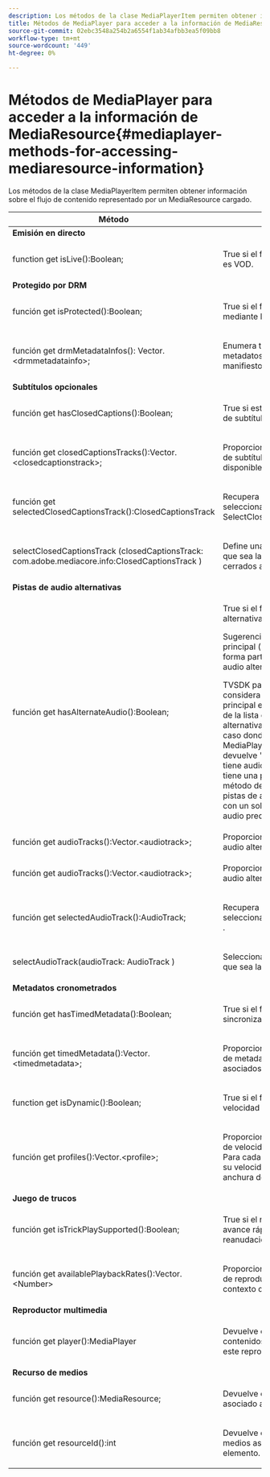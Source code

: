 ```yaml
---
description: Los métodos de la clase MediaPlayerItem permiten obtener información sobre el flujo de contenido representado por un MediaResource cargado.
title: Métodos de MediaPlayer para acceder a la información de MediaResource
source-git-commit: 02ebc3548a254b2a6554f1ab34afbb3ea5f09bb8
workflow-type: tm+mt
source-wordcount: '449'
ht-degree: 0%

---
```


# Métodos de MediaPlayer para acceder a la información de MediaResource{#mediaplayer-methods-for-accessing-mediaresource-information}

Los métodos de la clase MediaPlayerItem permiten obtener información sobre el flujo de contenido representado por un MediaResource cargado.

<table frame="all" colsep="1" rowsep="1" id="table_77B55D506FE24326A03D97AA087231FF"> 
 <thead> 
  <tr rowsep="1"> 
   <th colname="2" class="entry"> Método </th> 
   <th colname="3" class="entry"> Descripción </th> 
  </tr> 
 </thead>
 <tbody> 
  <tr rowsep="1"> 
   <td colname="1"> <b>Emisión en directo </b> </td> 
   <td colname="2"> </td>
  </tr> 
  <tr rowsep="1"> 
   <td colname="2"> <span class="codeph"> function get isLive():Boolean; </span> </td> 
   <td colname="3"> <p>True si el flujo está activo; False si es VOD. </p> </td> 
  </tr> 
  <tr rowsep="1"> 
   <td colname="1"> <b>Protegido por DRM</b> </td> 
   <td colname="2"> </td>
  </tr> 
  <tr rowsep="1"> 
   <td colname="2"> <span class="codeph"> función get isProtected():Boolean; </span> </td> 
   <td colname="3"> <p>True si el flujo está protegido mediante DRM. </p> </td> 
  </tr> 
  <tr rowsep="1"> 
   <td colname="2"> <span class="codeph"> función get drmMetadataInfos(): Vector.&lt;drmmetadatainfo&gt;; </span> </td> 
   <td colname="3"> <p>Enumera todos los objetos de metadatos DRM detectados en el manifiesto. </p> </td> 
  </tr> 
  <tr rowsep="1"> 
   <td colname="1"> <b>Subtítulos opcionales</b> </td> 
   <td colname="2"> </td>
  </tr> 
  <tr rowsep="1"> 
   <td colname="2"> <span class="codeph"> función get hasClosedCaptions():Boolean; </span> </td> 
   <td colname="3"> <p>True si están disponibles las pistas de subtítulos. </p> </td> 
  </tr> 
  <tr rowsep="1"> 
   <td colname="2"> <span class="codeph"> función get closedCaptionsTracks():Vector.&lt;closedcaptionstrack&gt;; </span> </td> 
   <td colname="3"> <p>Proporciona una lista de las pistas de subtítulos opcionales disponibles. </p> </td> 
  </tr> 
  <tr rowsep="1"> 
   <td colname="2"> <span class="codeph"> función get selectedClosedCaptionsTrack():ClosedCaptionsTrack </span> </td> 
   <td colname="3"> <p>Recupera la pista de subtítulos seleccionados actualmente con <span class="codeph"> SelectClosedCaptionsTrack </span>. </p> </td> 
  </tr> 
  <tr rowsep="1"> 
   <td colname="2"> <span class="codeph"> selectClosedCaptionsTrack (closedCaptionsTrack: com.adobe.mediacore.info:ClosedCaptionsTrack ) </span> </td> 
   <td colname="3"> <p>Define una pista de subtítulos para que sea la pista de subtítulos cerrados actual. </p> </td> 
  </tr> 
  <tr rowsep="1"> 
   <td colname="1"> <b>Pistas de audio alternativas </b> </td> 
   <td colname="2"> </td>
  </tr> 
  <tr rowsep="1"> 
   <td colname="2"> <span class="codeph"> función get hasAlternateAudio():Boolean; </span> </td> 
   <td colname="3"> <p>True si el flujo tiene pistas de audio alternativas. </p> <p>Sugerencia: La pista de audio principal (predeterminada) también forma parte de la lista de pistas de audio alternativas. </p> <p>TVSDK para HLS de escritorio considera que la pista de audio principal es uno de los elementos de la lista de pistas de audio alternativas. Debido a esto, el único caso donde <span class="codeph"> MediaPlayerItem.hasAlternateAudio </span> devuelve "false" cuando el flujo no tiene audio. Si el contenido solo tiene una pista de audio, este método devuelve true y <span class="codeph"> obtener pistas de audio </span> devuelve una lista con un solo elemento (la pista de audio predeterminada). </p> </td> 
  </tr> 
  <tr rowsep="1"> 
   <td colname="2"> <span class="codeph"> función get audioTracks():Vector.&lt;audiotrack&gt;; </span> </td> 
   <td colname="3"> Proporciona una lista de pistas de audio alternativas disponibles. </td> 
  </tr> 
  <tr rowsep="1"> 
   <td colname="2"> <span class="codeph"> función get audioTracks():Vector.&lt;audiotrack&gt;; </span> </td> 
   <td colname="3"> <p>Proporciona una lista de pistas de audio alternativas disponibles. </p> </td> 
  </tr> 
  <tr rowsep="1"> 
   <td colname="2"> <span class="codeph"> función get selectedAudioTrack():AudioTrack; </span> </td> 
   <td colname="3"> <p>Recupera la pista de audio seleccionada con <span class="codeph"> selectAudioTrack </span>. </p> </td> 
  </tr> 
  <tr rowsep="1"> 
   <td colname="2"> <span class="codeph"> selectAudioTrack(audioTrack: AudioTrack ) </span> </td> 
   <td colname="3"> <p>Selecciona una pista de audio para que sea la pista de audio actual. </p> </td> 
  </tr> 
  <tr rowsep="1"> 
   <td colname="1"> <b>Metadatos cronometrados</b> </td> 
   <td colname="2"> </td>
  </tr> 
  <tr rowsep="1"> 
   <td colname="2"> <span class="codeph"> función get hasTimedMetadata():Boolean; </span> </td> 
   <td colname="3"> <p>True si el flujo tiene metadatos sincronizados asociados. </p> </td> 
  </tr> 
  <tr rowsep="1"> 
   <td colname="2"> <span class="codeph"> función get timedMetadata():Vector.&lt;timedmetadata&gt;; </span> </td> 
   <td colname="3"> <p>Proporciona una lista de los objetos de metadatos cronometrados asociados a la secuencia. </p> </td> 
  </tr> 
  <tr rowsep="1"> 
   <td colname="2"> <span class="codeph"> function get isDynamic():Boolean; </span> </td> 
   <td colname="3"> <p>True si el flujo es un flujo de velocidad de bits múltiple (MBR). </p> </td> 
  </tr> 
  <tr rowsep="1"> 
   <td colname="2"> <span class="codeph"> función get profiles():Vector.&lt;profile&gt;; </span> </td> 
   <td colname="3"> <p>Proporciona una lista de los perfiles de velocidad de bits asociados. Para cada perfil, puede recuperar su velocidad de bits y la altura y anchura del perfil. </p> </td> 
  </tr> 
  <tr rowsep="1"> 
   <td colname="1"> <b>Juego de trucos </b> </td> 
   <td colname="2"> </td>
  </tr> 
  <tr rowsep="1"> 
   <td colname="2"> <span class="codeph"> función get isTrickPlaySupported():Boolean; </span> </td> 
   <td colname="3"> <p>True si el reproductor admite avance rápido, rebobinado y reanudación. </p> </td> 
  </tr> 
  <tr rowsep="1"> 
   <td colname="2"> <span class="codeph"> función get availablePlaybackRates():Vector.&lt;Number&gt; </span> </td> 
   <td colname="3"> <p>Proporciona la lista de velocidades de reproducción disponibles en el contexto de la función de truco. </p> </td> 
  </tr> 
  <tr rowsep="1"> 
   <td colname="1"> <b>Reproductor multimedia </b> </td> 
   <td colname="2"> </td>
  </tr> 
  <tr rowsep="1"> 
   <td colname="2"> <span class="codeph"> función get player():MediaPlayer </span> </td> 
   <td colname="3"> <p>Devuelve el reproductor de contenidos asociado actualmente a este reproductor. </p> </td> 
  </tr> 
  <tr rowsep="1"> 
   <td colname="1"> <b>Recurso de medios</b> </td> 
   <td colname="2"> </td>
  </tr> 
  <tr rowsep="1"> 
   <td colname="2"> <span class="codeph"> función get resource():MediaResource; </span> </td> 
   <td colname="3"> <p>Devuelve el recurso multimedia asociado a este elemento. </p> </td> 
  </tr> 
  <tr rowsep="0"> 
   <td colname="2"> <span class="codeph"> función get resourceId():int </span> </td> 
   <td colname="3"> <p>Devuelve el identificador de medios asociado con este elemento. </p> </td> 
  </tr> 
 </tbody> 
</table>
